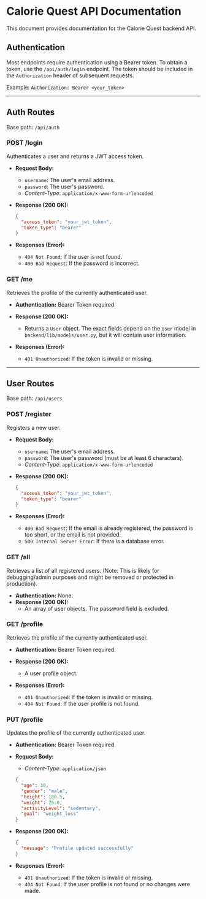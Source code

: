 # Calorie Quest API Documentation

This document provides documentation for the Calorie Quest backend API.

## Authentication

Most endpoints require authentication using a Bearer token. To obtain a token, use the `/api/auth/login` endpoint. The token should be included in the `Authorization` header of subsequent requests.

Example: `Authorization: Bearer <your_token>`

---

## Auth Routes

Base path: `/api/auth`

### POST /login

Authenticates a user and returns a JWT access token.

- **Request Body:**
  - `username`: The user's email address.
  - `password`: The user's password.
  - *Content-Type*: `application/x-www-form-urlencoded`

- **Response (200 OK):**
  ```json
  {
    "access_token": "your_jwt_token",
    "token_type": "bearer"
  }
  ```

- **Responses (Error):**
  - `404 Not Found`: If the user is not found.
  - `400 Bad Request`: If the password is incorrect.

### GET /me

Retrieves the profile of the currently authenticated user.

- **Authentication:** Bearer Token required.
- **Response (200 OK):**
  - Returns a `User` object. The exact fields depend on the `User` model in `backend/lib/models/user.py`, but it will contain user information.

- **Responses (Error):**
  - `401 Unauthorized`: If the token is invalid or missing.

---

## User Routes

Base path: `/api/users`

### POST /register

Registers a new user.

- **Request Body:**
  - `username`: The user's email address.
  - `password`: The user's password (must be at least 6 characters).
  - *Content-Type*: `application/x-www-form-urlencoded`

- **Response (200 OK):**
  ```json
  {
    "access_token": "your_jwt_token",
    "token_type": "bearer"
  }
  ```

- **Responses (Error):**
  - `400 Bad Request`: If the email is already registered, the password is too short, or the email is not provided.
  - `500 Internal Server Error`: If there is a database error.

### GET /all

Retrieves a list of all registered users. (Note: This is likely for debugging/admin purposes and might be removed or protected in production).

- **Authentication:** None.
- **Response (200 OK):**
  - An array of user objects. The password field is excluded.

### GET /profile

Retrieves the profile of the currently authenticated user.

- **Authentication:** Bearer Token required.
- **Response (200 OK):**
  - A user profile object.

- **Responses (Error):**
  - `401 Unauthorized`: If the token is invalid or missing.
  - `404 Not Found`: If the user profile is not found.

### PUT /profile

Updates the profile of the currently authenticated user.

- **Authentication:** Bearer Token required.
- **Request Body:**
  - *Content-Type*: `application/json`
  ```json
  {
    "age": 30,
    "gender": "male",
    "height": 180.5,
    "weight": 75.0,
    "activityLevel": "sedentary",
    "goal": "weight_loss"
  }
  ```

- **Response (200 OK):**
  ```json
  {
    "message": "Profile updated successfully"
  }
  ```

- **Responses (Error):**
  - `401 Unauthorized`: If the token is invalid or missing.
  - `404 Not Found`: If the user profile is not found or no changes were made.